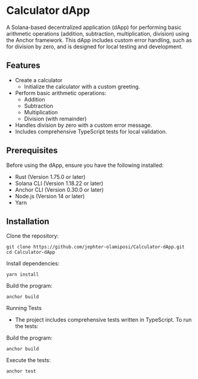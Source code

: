 # Calculator dApp 

A Solana-based decentralized application (dApp) for performing basic arithmetic operations (addition, subtraction, multiplication, division) using the Anchor framework. This dApp includes custom error handling, such as for division by zero, and is designed for local testing and development.

## Features
- Create a calculator
  - Initialize the calculator with a custom greeting.
- Perform basic arithmetic operations:
  - Addition
  - Subtraction
  - Multiplication
  - Division (with remainder)
- Handles division by zero with a custom error message.
- Includes comprehensive TypeScript tests for local validation.
  

## Prerequisites
Before using the dApp, ensure you have the following installed:
- Rust (Version 1.75.0 or later)
- Solana CLI (Version 1.18.22 or later)
- Anchor CLI (Version 0.30.0 or later)
- Node.js (Version 14 or later)
- Yarn

## Installation
Clone the repository:

```
git clone https://github.com/jephter-olamiposi/Calculator-dApp.git
cd Calculator-dApp
```
Install dependencies:
```
yarn install
```

Build the program:

```
anchor build
```

Running Tests
- The project includes comprehensive tests written in TypeScript. To run the tests:

Build the program:
```
anchor build
```
Execute the tests:
```
anchor test
```
